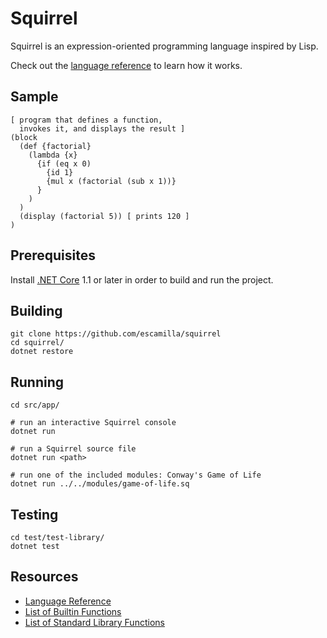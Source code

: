 # Squirrel
Squirrel is an expression-oriented programming language inspired by Lisp.

Check out the [language reference](docs/language-reference.md) to learn how it
works.

## Sample

```
[ program that defines a function,
  invokes it, and displays the result ]
(block
  (def {factorial}
    (lambda {x}
      {if (eq x 0)
        {id 1}
        {mul x (factorial (sub x 1))}
      }
    )
  )
  (display (factorial 5)) [ prints 120 ]
)
```

## Prerequisites
Install [.NET Core](https://www.microsoft.com/net/core) 1.1 or later in order
to build and run the project.

## Building

```
git clone https://github.com/escamilla/squirrel
cd squirrel/
dotnet restore
```

## Running

```
cd src/app/

# run an interactive Squirrel console
dotnet run

# run a Squirrel source file
dotnet run <path>

# run one of the included modules: Conway's Game of Life
dotnet run ../../modules/game-of-life.sq
```

## Testing

```
cd test/test-library/
dotnet test
```

## Resources
- [Language Reference](docs/language-reference.md)
- [List of Builtin Functions](docs/builtin-functions.md)
- [List of Standard Library Functions](docs/standard-library-functions.md)
